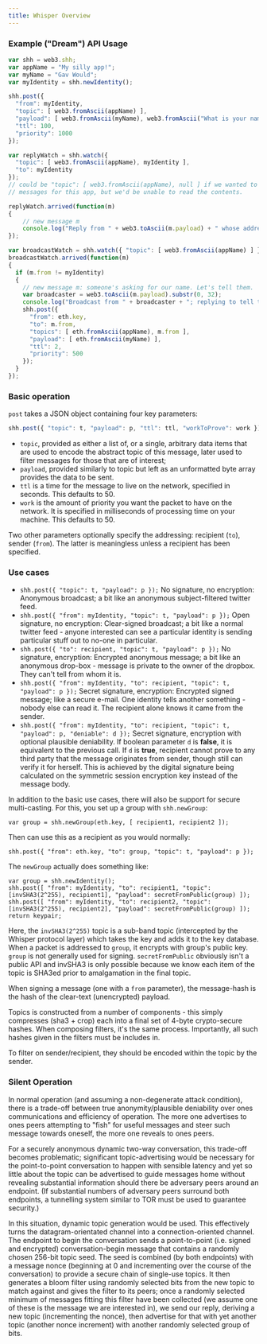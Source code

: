 ```yaml
---
title: Whisper Overview
---
```


### Example ("Dream") API Usage

```js
var shh = web3.shh;
var appName = "My silly app!";
var myName = "Gav Would";
var myIdentity = shh.newIdentity();

shh.post({
  "from": myIdentity,
  "topic": [ web3.fromAscii(appName) ],
  "payload": [ web3.fromAscii(myName), web3.fromAscii("What is your name?") ],
  "ttl": 100,
  "priority": 1000
});

var replyWatch = shh.watch({
  "topic": [ web3.fromAscii(appName), myIdentity ],
  "to": myIdentity
});
// could be "topic": [ web3.fromAscii(appName), null ] if we wanted to filter all such
// messages for this app, but we'd be unable to read the contents.

replyWatch.arrived(function(m)
{
	// new message m
	console.log("Reply from " + web3.toAscii(m.payload) + " whose address is " + m.from);
});

var broadcastWatch = shh.watch({ "topic": [ web3.fromAscii(appName) ] });
broadcastWatch.arrived(function(m)
{
  if (m.from != myIdentity)
  {
    // new message m: someone's asking for our name. Let's tell them.
    var broadcaster = web3.toAscii(m.payload).substr(0, 32);
    console.log("Broadcast from " + broadcaster + "; replying to tell them our name.");
    shh.post({
      "from": eth.key,
      "to": m.from,
      "topics": [ eth.fromAscii(appName), m.from ],
      "payload": [ eth.fromAscii(myName) ],
      "ttl": 2,
      "priority": 500
    });
  }
});
```

### Basic operation

`post` takes a JSON object containing four key parameters:

```js
shh.post({ "topic": t, "payload": p, "ttl": ttl, "workToProve": work });
```

- `topic`, provided as either a list of, or a single, arbitrary data items that are used to encode the abstract topic of this message, later used to filter messages for those that are of interest;
- `payload`, provided similarly to topic but left as an unformatted byte array provides the data to be sent.
- `ttl` is a time for the message to live on the network, specified in seconds. This defaults to 50.
- `work` is the amount of priority you want the packet to have on the network. It is specified in milliseconds of processing time on your machine. This defaults to 50.

Two other parameters optionally specify the addressing: recipient (`to`), sender (`from`). The latter is meaningless unless a recipient has been specified.

### Use cases
- `shh.post({ "topic": t, "payload": p });` No signature, no encryption: Anonymous broadcast; a bit like an anonymous subject-filtered twitter feed.
- `shh.post({ "from": myIdentity, "topic": t, "payload": p });` Open signature, no encryption: Clear-signed broadcast; a bit like a normal twitter feed - anyone interested can see a particular identity is sending particular stuff out to no-one in particular.
- `shh.post({ "to": recipient, "topic": t, "payload": p });` No signature, encryption: Encrypted anonymous message; a bit like an anonymous drop-box - message is private to the owner of the dropbox. They can't tell from whom it is.
- `shh.post({ "from": myIdentity, "to": recipient, "topic": t, "payload": p });` Secret signature, encryption: Encrypted signed message; like a secure e-mail. One identity tells another something - nobody else can read it. The recipient alone knows it came from the sender.
- `shh.post({ "from": myIdentity, "to": recipient, "topic": t, "payload": p, "deniable": d });` Secret signature, encryption with optional plausible deniability. If boolean parameter `d` is **false**, it is equivalent to the previous call. If `d` is **true**, recipient cannot prove to any third party that the message originates from sender, though still can verify it for herself. This is achieved by the digital signature being calculated on the symmetric session encryption key instead of the message body.

In addition to the basic use cases, there will also be support for secure multi-casting. For this, you set up a group with `shh.newGroup`:

```
var group = shh.newGroup(eth.key, [ recipient1, recipient2 ]);
```

Then can use this as a recipient as you would normally:

```
shh.post({ "from": eth.key, "to": group, "topic": t, "payload": p });
```

The `newGroup` actually does something like:

```
var group = shh.newIdentity();
shh.post([ "from": myIdentity, "to": recipient1, "topic": [invSHA3(2^255), recipient1], "payload": secretFromPublic(group) ]);
shh.post([ "from": myIdentity, "to": recipient2, "topic": [invSHA3(2^255), recipient2], "payload": secretFromPublic(group) ]);
return keypair;
```

Here, the `invSHA3(2^255)` topic is a sub-band topic (intercepted by the Whisper protocol layer) which takes the key and adds it to the key database. When a packet is addressed to `group`, it encrypts with group's public key. `group` is not generally used for signing. `secretFromPublic` obviously isn't a public API and invSHA3 is only possible because we know each item of the topic is SHA3ed prior to amalgamation in the final topic.

When signing a message (one with a `from` parameter), the message-hash is the hash of the clear-text (unencrypted) payload.

Topics is constructed from a number of components - this simply compresses (sha3 + crop) each into a final set of 4-byte crypto-secure hashes. When composing filters, it's the same process. Importantly, all such hashes given in the filters must be includes in.

To filter on sender/recipient, they should be encoded within the topic by the sender.

### Silent Operation

In normal operation (and assuming a non-degenerate attack condition), there is a trade-off between true anonymity/plausible deniability over ones communications and efficiency of operation. The more one advertises to ones peers attempting to "fish" for useful messages and steer such message towards oneself, the more one reveals to ones peers.

For a securely anonymous dynamic two-way conversation, this trade-off becomes problematic; significant topic-advertising would be necessary for the point-to-point conversation to happen with sensible latency and yet so little about the topic can be advertised to guide messages home without revealing substantial information should there be adversary peers around an endpoint. (If substantial numbers of adversary peers surround both endpoints, a tunnelling system similar to TOR must be used to guarantee security.)

In this situation, dynamic topic generation would be used. This effectively turns the datagram-orientated channel into a connection-oriented channel. The endpoint to begin the conversation sends a point-to-point (i.e. signed and encrypted) conversation-begin message that contains a randomly chosen 256-bit topic seed. The seed is combined (by both endpoints) with a message nonce (beginning at 0 and incrementing over the course of the conversation) to provide a secure chain of single-use topics. It then generates a bloom filter using randomly selected bits from the new topic to match against and gives the filter to its peers; once a randomly selected minimum of messages fitting this filter have been collected (we assume one of these is the message we are interested in), we send our reply, deriving a new topic (incrementing the nonce), then advertise for that with yet another topic (another nonce increment) with another randomly selected group of bits.
